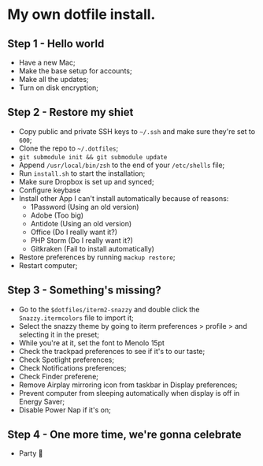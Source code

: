 # My own dotfile install.

## Step 1 - Hello world

- Have a new Mac;
- Make the base setup for accounts;
- Make all the updates;
- Turn on disk encryption;

## Step 2 - Restore my shiet

- Copy public and private SSH keys to `~/.ssh` and make sure they're set to `600`;
- Clone the repo to `~/.dotfiles`;
- `git submodule init && git submodule update`
- Append `/usr/local/bin/zsh` to the end of your `/etc/shells` file;
- Run `install.sh` to start the installation;
- Make sure Dropbox is set up and synced;
- Configure keybase
- Install other App I can't install automatically because of reasons:
	- 1Password (Using an old version)
	- Adobe (Too big)
	- Antidote (Using an old version)
	- Office (Do I really want it?)
	- PHP Storm (Do I really want it?)
	- Gitkraken (Fail to install automatically)
- Restore preferences by running `mackup restore`;
- Restart computer;

## Step 3 - Something's missing?

- Go to the `$dotfiles/iterm2-snazzy` and double click the `Snazzy.itermcolors` file to import it;
- Select the snazzy theme by going to iterm preferences > profile > and selecting it in the preset;
- While you're at it, set the font to Menolo 15pt
- Check the trackpad preferences to see if it's to our taste;
- Check Spotlight preferences;
- Check Notifications preferences;
- Check Finder preferene;
- Remove Airplay mirroring icon from taskbar in Display preferences;
- Prevent computer from sleeping automatically when display is off in Energy Saver;
- Disable Power Nap if it's on;

## Step 4 - One more time, we're gonna celebrate

- Party 🎉





